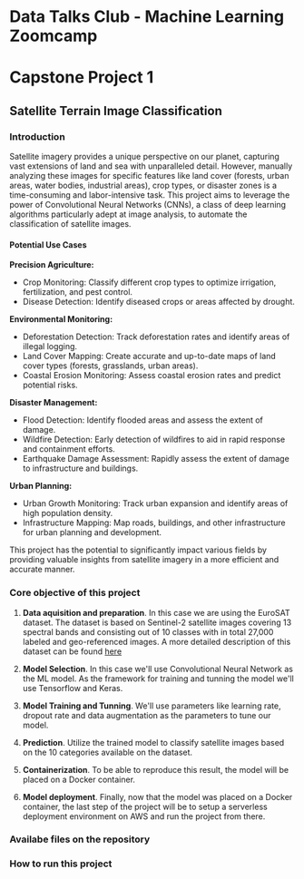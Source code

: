# Data Talks Club - Machine Learning Zoomcamp
# Capstone Project 1

## Satellite Terrain Image Classification

### Introduction

Satellite imagery provides a unique perspective on our planet, capturing vast extensions of land and sea with unparalleled detail. However, manually analyzing these images for specific features like land cover (forests, urban areas, water bodies, industrial areas), crop types, or disaster zones is a time-consuming and labor-intensive task. This project aims to leverage the power of Convolutional Neural Networks (CNNs), a class of deep learning algorithms particularly adept at image analysis, to automate the classification of satellite images.

#### Potential Use Cases

**Precision Agriculture:**
- Crop Monitoring: Classify different crop types to optimize irrigation, fertilization, and pest control.
- Disease Detection: Identify diseased crops or areas affected by drought.

**Environmental Monitoring:**
- Deforestation Detection: Track deforestation rates and identify areas of illegal logging.
- Land Cover Mapping: Create accurate and up-to-date maps of land cover types (forests, grasslands, urban areas).
- Coastal Erosion Monitoring: Assess coastal erosion rates and predict potential risks.

**Disaster Management:**
- Flood Detection: Identify flooded areas and assess the extent of damage.
- Wildfire Detection: Early detection of wildfires to aid in rapid response and containment efforts.
- Earthquake Damage Assessment: Rapidly assess the extent of damage to infrastructure and buildings.

**Urban Planning:**
- Urban Growth Monitoring: Track urban expansion and identify areas of high population density.
- Infrastructure Mapping: Map roads, buildings, and other infrastructure for urban planning and development.

This project has the potential to significantly impact various fields by providing valuable insights from satellite imagery in a more efficient and accurate manner.

### Core objective of this project

1. **Data aquisition and preparation**. In this case we are using the EuroSAT dataset. The dataset is based on Sentinel-2 satellite images covering 13 spectral bands and consisting out of 10 classes with in total 27,000 labeled and geo-referenced images. A more detailed description of this dataset can be found [here]('https://github.com/phelber/eurosat')

2. **Model Selection**. In this case we'll use Convolutional Neural Network as the ML model. As the framework for training and tunning the model we'll use Tensorflow and Keras.

3. **Model Training and Tunning**. We'll use parameters like learning rate, dropout rate and data augmentation as the parameters to tune our model.

4. **Prediction**. Utilize the trained model to classify satellite images based on the 10 categories available on the dataset.

5. **Containerization**. To be able to reproduce this result, the model will be placed on a Docker container. 

6. **Model deployment**. Finally, now that the model was placed on a Docker container, the last step of the project will be to setup a serverless deployment environment on AWS and run the project from there.

### Availabe files on the repository


### How to run this project

